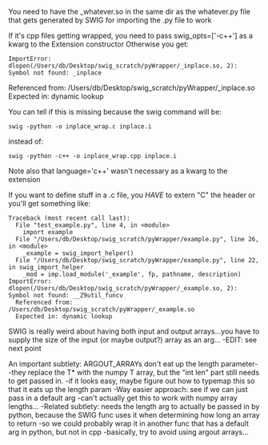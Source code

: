 
You need to have the _whatever.so in the same dir as the whatever.py file that gets generated by SWIG for importing the .py file to work

If it's cpp files getting wrapped, you need to pass swig_opts=['-c++'] as a kwarg to the Extension constructor
	Otherwise you get:

	ImportError: dlopen(/Users/db/Desktop/swig_scratch/pyWrapper/_inplace.so, 2): Symbol not found: _inplace
  Referenced from: /Users/db/Desktop/swig_scratch/pyWrapper/_inplace.so
  Expected in: dynamic lookup

  You can tell if this is missing because the swig command will be:

  	swig -python -o inplace_wrap.c inplace.i

  instead of:

  	swig -python -c++ -o inplace_wrap.cpp inplace.i

  Note also that language='c++' wasn't necessary as a kwarg to the extension

If you want to define stuff in a .c file, you *HAVE* to extern "C" the header or you'll get something like:

	Traceback (most recent call last):
	  File "test_example.py", line 4, in <module>
	    import example
	  File "/Users/db/Desktop/swig_scratch/pyWrapper/example.py", line 26, in <module>
	    _example = swig_import_helper()
	  File "/Users/db/Desktop/swig_scratch/pyWrapper/example.py", line 22, in swig_import_helper
	    _mod = imp.load_module('_example', fp, pathname, description)
	ImportError: dlopen(/Users/db/Desktop/swig_scratch/pyWrapper/_example.so, 2): Symbol not found: __Z9util_funcv
	  Referenced from: /Users/db/Desktop/swig_scratch/pyWrapper/_example.so
	  Expected in: dynamic lookup

SWIG is really weird about having both input and output arrays...you have to supply the size of the input (or maybe output?) array as an arg...
	-EDIT: see next point

An important subtlety: ARGOUT_ARRAYs don't eat up the length parameter--they replace the T* with the numpy T array, but the "int len" part still needs to get passed in.
	-if it looks easy, maybe figure out how to typemap this so that it eats up the length param
	-Way easier approach: see if we can just pass in a default arg
		-can't actually get this to work with numpy array lengths...
	-Related subtlety: needs the length arg to actually be passed in by python, because the SWIG func uses it when determining how long an array to return
		-so we could probably wrap it in another func that has a default arg in python, but not in cpp
	-basically, try to avoid using argout arrays...


